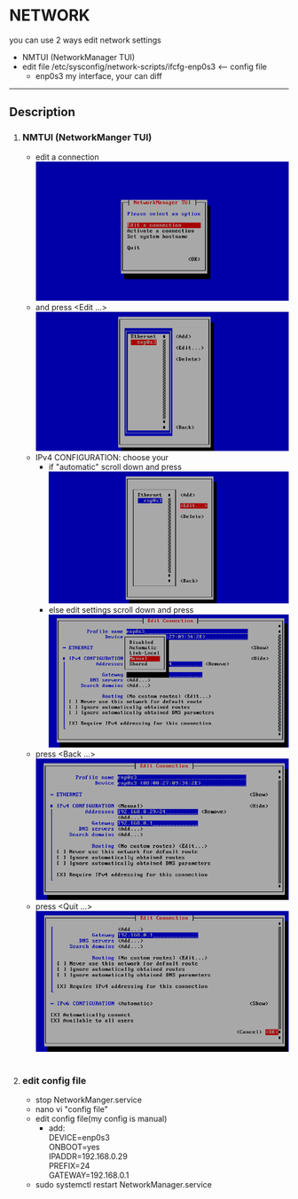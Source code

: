 # NETWORK

you can use 2 ways edit network settings
* NMTUI (NetworkManager TUI)
* edit file /etc/sysconfig/network-scripts/ifcfg-enp0s3 <-- config file
	- enp0s3 my interface, your can diff
***

## Description
1. ### NMTUI (NetworkManger TUI)
	* edit a connection
	![img1](./imgs/1.png)  
	* <choose your interface> and press <Edit ...>
	![img2](./imgs/2.png)
	* IPv4 CONFIGURATION: choose your
		- if "automatic" scroll down and press <OK> 
		![img3](./imgs/3.png)  
		- else edit settings scroll down and press <OK>  
		![img4](./imgs/4.png)  
	* press <Back ...>  
	![img5](./imgs/5.png)  
	* press <Quit ...>  
	![img6](./imgs/6.png)  

#
2. ### edit config file
	* stop NetworkManger.service
	* nano vi "config file"
	* edit config file(my config is manual)  
		- add:  
			DEVICE=enp0s3  
			ONBOOT=yes  
			IPADDR=192.168.0.29  
			PREFIX=24  
			GATEWAY=192.168.0.1  
	* sudo systemctl restart NetworkManager.service
